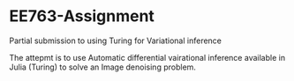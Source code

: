 # EE763-Assignment
Partial submission to using Turing for Variational inference

The attepmt is to use Automatic differential vairational inference available in Julia (Turing) to solve an Image denoising problem.
